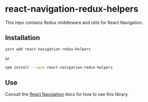 # react-navigation-redux-helpers

This repo contains Redux middleware and utils for React Navigation.

## Installation

  ```bash
  yarn add react-navigation-redux-helpers
  ```

  or

  ```bash
  npm install --save react-navigation-redux-helpers
  ```

## Use

Consult the [React Navigation](https://reactnavigation.org/docs/redux-integration.html) docs for how to use this library.
